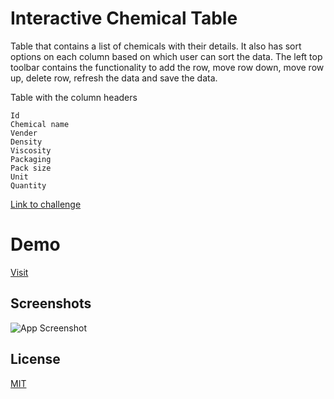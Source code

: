 # Interactive Chemical Table

Table that contains a list of chemicals with their details. It also has sort options on each column based on which user can sort the data. The left top toolbar contains the functionality to add the row, move row down, move row up, delete row, refresh the data and save the data.

Table with the column headers

    Id
    Chemical name
    Vender
    Density
    Viscosity
    Packaging
    Pack size
    Unit
    Quantity

[Link to challenge](https://docs.google.com/document/d/1TH_tmLRZFlg5Jsa55P-wxrn4krsXt0JLZG8GmYoZeGA/pub)

# Demo

[Visit](https://parthvyas7.github.io/interactive-chemical-table/)

## Screenshots

![App Screenshot](https://via.placeholder.com/468x300?text=App+Screenshot+Here)

## License

[MIT](https://choosealicense.com/licenses/mit/)

